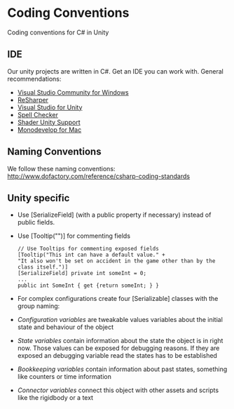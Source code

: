 # Coding Conventions
Coding conventions for C# in Unity

## IDE
Our unity projects are written in C#. Get an IDE you can work with. General recommendations:
* [Visual Studio Community for Windows](https://www.visualstudio.com/vs/community/)
 * [ReSharper](https://www.jetbrains.com/resharper/)
 * [Visual Studio for Unity](https://visualstudiogallery.msdn.microsoft.com/8d26236e-4a64-4d64-8486-7df95156aba9)
 * [Spell Checker](https://visualstudiogallery.msdn.microsoft.com/7c8341f1-ebac-40c8-92c2-476db8d523ce)
 * [Shader Unity Support](https://visualstudiogallery.msdn.microsoft.com/ed812631-a7d3-4ca3-9f84-7efb240c7bb5)
* [Monodevelop for Mac](http://www.monodevelop.com/)

## Naming Conventions
We follow these naming conventions: http://www.dofactory.com/reference/csharp-coding-standards

## Unity specific
* Use [SerializeField] (with a public property if necessary) instead of public fields.
* Use [Tooltip("")] for commenting fields

  ```
  // Use Tooltips for commenting exposed fields
  [Tooltip("This int can have a default value." +
  "It also won't be set on accident in the game other than by the class itself.")]
  [SerializeField] private int someInt = 0;
  ...
  public int SomeInt { get {return someInt; } }
  ```
* For complex configurations create four [Serializable] classes with the group naming:
 * *Configuration variables* are tweakable values variables about the initial state and behaviour of the object
 * *State variables* contain information about the state the object is in right now. Those values can be exposed for debugging reasons. If they are exposed an debugging variable read the states has to be established
 * *Bookkeeping variables* contain information about past states, something like counters or time information
 * *Connector variables* connect this object with other assets and scripts like the rigidbody or a text
